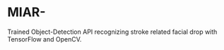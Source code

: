# MIAR-
Trained Object-Detection API recognizing stroke related facial drop with TensorFlow and OpenCV. 
